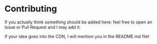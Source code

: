 # Contributing
If you actually think something should be added here: feel free to open an Issue or Pull Request and I may add it.

If your idea goes into the CDN, I will mention you in the README.md file!

